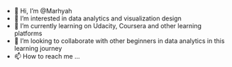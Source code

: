 - 👋 Hi, I’m @Marhyah
- 👀 I’m interested in data analytics and visualization design
- 🌱 I’m currently learning on Udacity, Coursera and other learning platforms
- 💞️ I’m looking to collaborate with other beginners in data analytics in this learning journey
- 📫 How to reach me ...

<!---
Marhyah/Marhyah is a ✨ special ✨ repository because its `README.md` (this file) appears on your GitHub profile.
You can click the Preview link to take a look at your changes.
--->
